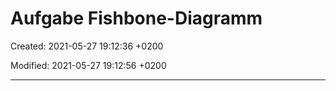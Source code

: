 # Aufgabe Fishbone-Diagramm

Created: 2021-05-27 19:12:36 +0200

Modified: 2021-05-27 19:12:56 +0200

---



